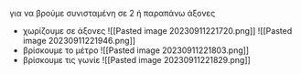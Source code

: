 για να βρούμε συνισταμένη σε 2 ή παραπάνω άξονες 
- χωρίζουμε σε άξονες
![[Pasted image 20230911221720.png]]
![[Pasted image 20230911221946.png]]
- βρίσκουμε το μέτρο
![[Pasted image 20230911221803.png]]
- βρίσκουμε τις γωνίε
![[Pasted image 20230911221829.png]]
